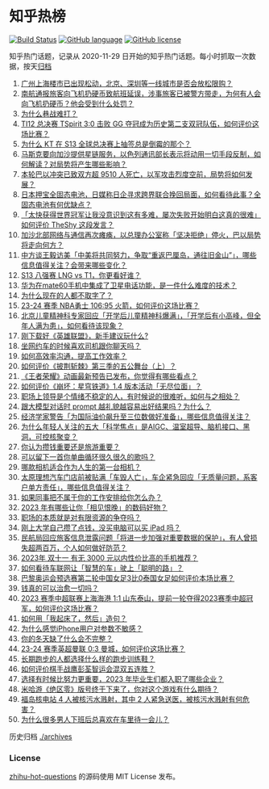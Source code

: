 # 知乎热榜
[![Build Status](https://github.com/ToWeLong/zhihu-hot-questions/workflows/CI/badge.svg)](https://github.com/ToWeLong/zhihu-hot-questions/actions)
[![GitHub language](https://img.shields.io/badge/language-golang-orange.svg)](https://golang.org/)
[![GitHub license](https://img.shields.io/github/license/ToWeLong/zhihu-hot-questions)](https://github.com/ToWeLong/zhihu-hot-questions/blob/main/LICENSE)

知乎热门话题，记录从 2020-11-29 日开始的知乎热门话题。每小时抓取一次数据，按天[归档](./archives)

<!-- BEGIN -->

1. [广州上海楼市已出现松动，北京、深圳等一线城市是否会放松限购？](https://www.zhihu.com/question/628286309)
1. [南航通报旅客向飞机扔硬币致航班延误，涉事旅客已被警方带走，为何有人会向飞机扔硬币？他会受到什么处罚？](https://www.zhihu.com/question/628296141)
1. [为什么巷战难打？](https://www.zhihu.com/question/27384502)
1. [TI12 总决赛 TSpirit 3:0 击败 GG 夺冠成为历史第二支双冠队伍，如何评价这场比赛？](https://www.zhihu.com/question/628340360)
1. [为什么 KT 在 S13 全球总决赛上抽签总是倒霉的那个？](https://www.zhihu.com/question/628297877)
1. [马斯克要向加沙提供星链服务，以色列通讯部长表示将动用一切手段反制，如何解读？对局势将产生哪些影响？](https://www.zhihu.com/question/628284102)
1. [本轮巴以冲突已致双方超 9510 人死亡，以军攻击烈度空前，局势将如何发展？](https://www.zhihu.com/question/628339618)
1. [日本押宝全固态电池，日媒称日企寻求跨界联合挽回局面，如何看待此事？全固态电池有何优缺点？](https://www.zhihu.com/question/628152326)
1. [「太快获得世界冠军让我没意识到这有多难，屡次失败开始明白这真的很难」如何评价 TheShy 这段发言？](https://www.zhihu.com/question/627895495)
1. [加沙北部网络与通信再次瘫痪，以总理办公室称「坚决拒绝」停火，巴以局势将走向何方？](https://www.zhihu.com/question/628339911)
1. [中方谈王毅访美「中美将共同努力，争取“重返巴厘岛，通往旧金山”」，哪些信息值得关注？会带来哪些变化？](https://www.zhihu.com/question/628291392)
1. [S13 八强赛 LNG vs T1，你更看好谁？](https://www.zhihu.com/question/628297964)
1. [华为在mate60手机中集成了卫星电话功能，是一件什么难度的技术？](https://www.zhihu.com/question/620127310)
1. [为什么现在的人都不取字了？](https://www.zhihu.com/question/626541248)
1. [23-24 赛季 NBA勇士 106:95 火箭，如何评价这场比赛？](https://www.zhihu.com/question/628335537)
1. [北京儿童精神科专家回应「开学后儿童精神科爆满」，「开学后有小高峰，但全年人满为患」，如何看待该现象？](https://www.zhihu.com/question/627897836)
1. [刚下载好《英雄联盟》，新手建议玩什么?](https://www.zhihu.com/question/624738745)
1. [坐网约车的时候喜欢司机跟你聊天吗？](https://www.zhihu.com/question/316427088)
1. [如何高效率沟通，提高工作效率？](https://www.zhihu.com/question/625032563)
1. [如何评价《披荆斩棘》第三季的五公舞台（上）？](https://www.zhihu.com/question/628027186)
1. [《王者荣耀》动画最新预告已发布，你觉得有哪些看点？](https://www.zhihu.com/question/628290389)
1. [如何评价《崩坏：星穹铁道》1.4 版本活动「无尽位面」？](https://www.zhihu.com/question/628035913)
1. [职场上领导是个情绪不稳定的人，有时候说的很难听，如何与之相处？](https://www.zhihu.com/question/627893814)
1. [跟大模型对话时 prompt 越礼貌越容易出好结果吗？为什么？](https://www.zhihu.com/question/627891044)
1. [经济学家警告「为国际油价飙升至三位数做好准备」，哪些信息值得关注？](https://www.zhihu.com/question/628340735)
1. [为什么年轻人关注的五大「科学焦点」是AIGC、温室超导、脑机接口、黑洞，可控核聚变？](https://www.zhihu.com/question/628290618)
1. [你认为攒钱重要还是旅游重要？](https://www.zhihu.com/question/628290293)
1. [可以留下一首你单曲循环很久很久的歌吗？](https://www.zhihu.com/question/623993360)
1. [哪款相机适合作为人生的第一台相机？](https://www.zhihu.com/question/627536324)
1. [太原理想汽车门店前被贴满「车毁人亡」，车企紧急回应「无质量问题，系客户单方责任」，哪些信息值得关注？](https://www.zhihu.com/question/628287474)
1. [如果同事把不属于你的工作安排给你怎么办？](https://www.zhihu.com/question/627910595)
1. [2023 年有哪些让你「相见恨晚」的数码好物？](https://www.zhihu.com/question/627536258)
1. [职场的本质就是对有限资源的争夺吗？](https://www.zhihu.com/question/627875868)
1. [刚上大学自己攒了点钱，没买电脑可以买 iPad 吗？](https://www.zhihu.com/question/627493731)
1. [民航局回应旅客信息泄露问题「将进一步加强对重要数据的保护」，有人曾损失超两百万，个人如何做好防范？](https://www.zhihu.com/question/628287449)
1. [2023年 双十一 有无 3000 元以内性价比高的手机推荐？](https://www.zhihu.com/question/625805624)
1. [如何看待车联网让「智慧的车」驶上「聪明的路」？](https://www.zhihu.com/question/627905025)
1. [巴黎奥运会预选赛第二轮中国女足3比0泰国女足如何评价本场比赛？](https://www.zhihu.com/question/628304242)
1. [钱真的可以治愈一切吗？](https://www.zhihu.com/question/606531916)
1. [2023 赛季中超联赛上海海港 1:1 山东泰山，提前一轮夺得2023赛季中超冠军，如何评价这场比赛？](https://www.zhihu.com/question/628279539)
1. [如何用「我起床了，然后」造句？](https://www.zhihu.com/question/627861941)
1. [为什么感觉iPhone用户对参数不敏感？](https://www.zhihu.com/question/627897888)
1. [你的冬天缺了什么会不完整？](https://www.zhihu.com/question/627932561)
1. [23-24 赛季英超曼联 0:3 曼城，如何评价这场比赛？](https://www.zhihu.com/question/628310464)
1. [长期跑步的人都选择什么样的跑步训练鞋？](https://www.zhihu.com/question/627911513)
1. [如何评价棋手战鹰彭荃智运会混双五连胜？](https://www.zhihu.com/question/628039995)
1. [选择有时候比努力更重要，2023 年毕业生们都入职了哪些企业？](https://www.zhihu.com/question/627902122)
1. [米哈游《绝区零》版号终于下来了，你对这个游戏有什么期待？](https://www.zhihu.com/question/627932815)
1. [福岛核电站 4 人被核污水溅射，其中 2 人紧急送医，被核污水溅射有何危害？](https://www.zhihu.com/question/627867941)
1. [为什么很多男人下班后总喜欢在车里待一会儿？](https://www.zhihu.com/question/627960500)

<!-- END -->

历史归档 [./archives](./archives)


### License
[zhihu-hot-questions](https://github.com/towelong/zhihu-hot-questions) 的源码使用 MIT License 发布。